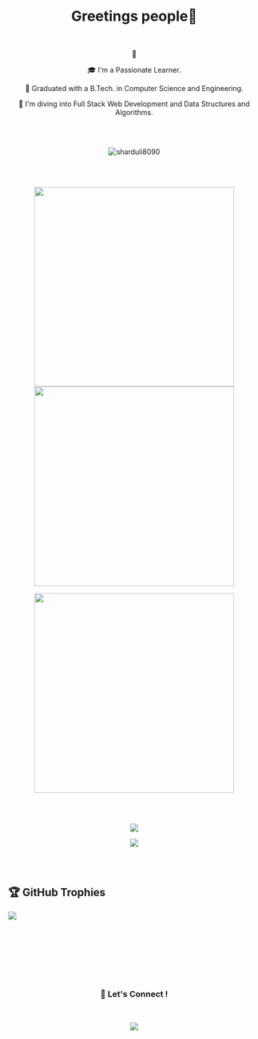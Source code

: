 <h1 align="center">Greetings people👋</h1>
<br>

<p align = "center">
 👀 
</p>
<p align = "center">
🎓 I'm a Passionate Learner.
</p>
<p align = "center">
 🔭 Graduated with a B.Tech. in Computer Science and Engineering.
</p><p align = "center">
 🌱 I'm diving into Full Stack Web Development and Data Structures and Algorithms.
</p>
<br>
<br>
<p align="center"> <img src="https://komarev.com/ghpvc/?username=sharduli8090&label=Profile%20Views&color=blueviolet&style=flat-square" alt="sharduli8090" /> </p>
<br>
<br>
<p align = "center">
  <img src = "https://github-readme-stats.vercel.app/api?username=sharduli8090&hide=contribs,prs&include_all_commits=true&theme=dracula&hide_border=true" width = 400>
  <img src = "https://github-readme-streak-stats.herokuapp.com?user=sharduli8090&theme=dracula&hide_border=true" width = 400>
</p>

<p align = "center">
  <img src = "https://github-readme-stats.vercel.app/api/top-langs/?username=sharduli8090&theme=dracula&hide_border=true"  width = 400>
 </p>
<br>
<br>
 <p align="center"> 
<img  align="center" src="https://skillicons.dev/icons?i=c,css,html,js,ts,react,java,nodejs,express,tailwind,angular,firebase,docker&figma=10&theme=dark" />
  </p> <p align="center"> 
<img  align="center" src="https://skillicons.dev/icons?i=git,github,mongodb,netlify,postgres,postman,mongodb,py,mysql,stackoverflow,discord,next,unity&vercel=10&theme=dark" />
  </p>
<br>
<br>

## 🏆 GitHub Trophies
![](https://github-profile-trophy.vercel.app/?username=sharduli8090&theme=radical&no-frame=true&no-bg=true&margin-w=4)



<br><br><br><br><br><br>

<h3 align="center">🤝 Let's Connect !</h3>

<br>

 


<p align = "center">
<a href="https://www.linkedin.com/in/shardulipandey/" target="_blank" >
  <img src = "https://img.shields.io/badge/LinkedIn-0077B5?style=for-the-badge&logo=linkedin&logoColor=white"></a>

</p>


<br>



